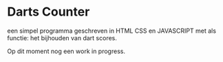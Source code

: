 # Darts Counter


een simpel programma geschreven in HTML CSS en JAVASCRIPT met als functie: het bijhouden van dart scores.

Op dit moment nog een work in progress.
